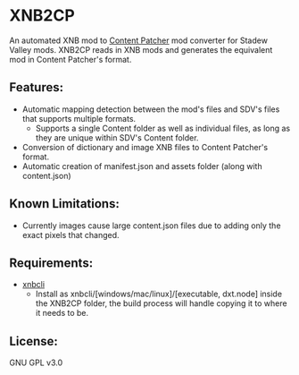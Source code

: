# XNB2CP
An automated XNB mod to [Content Patcher](https://github.com/Pathoschild/StardewMods/tree/stable/ContentPatcher) mod converter for Stadew Valley mods.
XNB2CP reads in XNB mods and generates the equivalent mod in Content Patcher's format.

## Features:
- Automatic mapping detection between the mod's files and SDV's files that supports multiple formats.
	- Supports a single Content folder as well as individual files, as long as they are unique within SDV's Content folder.
- Conversion of dictionary and image XNB files to Content Patcher's format.
- Automatic creation of manifest.json and assets folder (along with content.json)

## Known Limitations:
- Currently images cause large content.json files due to adding only the exact pixels that changed.

## Requirements:
- [xnbcli](https://github.com/LeonBlade/xnbcli)
	- Install as xnbcli/[windows/mac/linux]/[executable, dxt.node] inside the XNB2CP folder, the build process will handle copying it to where it needs to be.

## License:
GNU GPL v3.0
